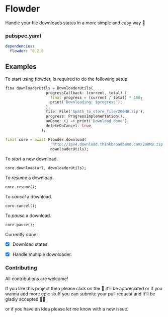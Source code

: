 # Flowder
Handle your file downloads status in a more simple and easy way :heartbeat:

### pubspec.yaml

```yaml
dependencies:
  flowder: ^0.2.0
```

## Examples

To start using flowder, is required to do the following setup.
```dart
fina downloaderUtils = DownloaderUtils(
                  progressCallback: (current, total) {
                    final progress = (current / total) * 100;
                    print('Downloading: $progress');
                  },
                  file: File('$path_to_store_file/200MB.zip'),
                  progress: ProgressImplementation(),
                  onDone: () => print('Download done'),
                  deleteOnCancel: true,
                );
                
final core = await Flowder.download(
                    'http://ipv4.download.thinkbroadband.com/200MB.zip',
                    downloaderUtils);
```

To *start* a new download.
```dart
core.download(url, downloaderUtils);
```


To *resume* a download.
```dart
core.resume();
```

To *cancel* a download.
```dart
core.cancel();
```

To *pause* a download.
```dart
core.pause();
```

Currently done:
- [x] Download states.
- [x] Handle multiple downloader.  



### Contributing

All contributions are welcome!

If you like this project then please click on the :star2: it'll be appreciated or if you wanna add more epic stuff you can submite your pull request and it'll be gladly accepted :ok_man:

or if you have an idea please let me know with a new issue.
